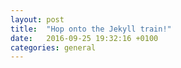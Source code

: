 ```yaml
---
layout: post
title:  "Hop onto the Jekyll train!"
date:   2016-09-25 19:32:16 +0100
categories: general
---
```

